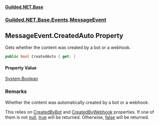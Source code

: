 
#### [Guilded.NET.Base](Guilded_NET_Base 'Guilded.NET.Base')
### [Guilded.NET.Base.Events](Guilded_NET_Base#Guilded_NET_Base_Events 'Guilded.NET.Base.Events').[MessageEvent](MessageEvent 'Guilded.NET.Base.Events.MessageEvent')
## MessageEvent.CreatedAuto Property

Gets whether the content was created by a bot or a webhook.
```csharp
public bool CreatedAuto { get; }
```


#### Property Value
[System.Boolean](https://docs.microsoft.com/en-us/dotnet/api/System.Boolean 'System.Boolean')

### Remarks
  
Whether the content was automatically created by a bot or a webhook.  
  
This relies on [CreatedByBot](ChannelContent_T__CreatedByBot 'Guilded.NET.Base.Content.ChannelContent&lt;T&gt;.CreatedByBot') and [CreatedByWebhook](ChannelContent_T__CreatedByWebhook 'Guilded.NET.Base.Content.ChannelContent&lt;T&gt;.CreatedByWebhook') properties. If one of them is not [null](https://docs.microsoft.com/en-us/dotnet/csharp/language-reference/keywords/null 'https://docs.microsoft.com/en-us/dotnet/csharp/language-reference/keywords/null'), [true](https://docs.microsoft.com/en-us/dotnet/csharp/language-reference/builtin-types/bool 'https://docs.microsoft.com/en-us/dotnet/csharp/language-reference/builtin-types/bool') will be returned. Otherwise, [false](https://docs.microsoft.com/en-us/dotnet/csharp/language-reference/builtin-types/bool 'https://docs.microsoft.com/en-us/dotnet/csharp/language-reference/builtin-types/bool') will be returned.